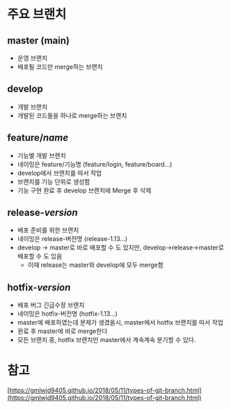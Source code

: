 # 주요 브랜치

## master (main)

- 운영 브랜치
- 배포될 코드만 merge하는 브랜치

## develop

- 개발 브랜치
- 개발된 코드들을 하나로 merge하는 브랜치

## feature/*name*

- 기능별 개발 브랜치
- 네이밍은 feature/기능명 (feature/login, feature/board...)
- develop에서 브랜치를 따서 작업
- 브랜치를 기능 단위로 생성함
- 기능 구현 완료 후 develop 브랜치에 Merge 후 삭제

## release-*version*

- 배포 준비를 위한 브랜치
- 네이밍은 release-버전명 (release-1.13...)
- develop → master로 바로 배포할 수 도 있지만, develop→release→master로 배포할 수 도 있음
    - 이때 release는 master와 develop에 모두 merge함

## hotfix-*version*

- 배포 버그 긴급수정 브랜치
- 네이밍은 hotfix-버전명 (hotfix-1.13...)
- master에 배포하였는데 문제가 생겼을시, master에서 hotfix 브랜치를 따서 작업
- 완료 후 master에 바로 merge한다
- 모든 브랜치 중, hotfix 브랜치만 master에서 계속계속 분기할 수 있다.

# 참고

[https://gmlwjd9405.github.io/2018/05/11/types-of-git-branch.html](https://gmlwjd9405.github.io/2018/05/11/types-of-git-branch.html)